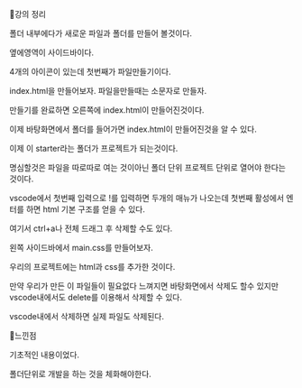 📌강의 정리

폴더 내부에다가 새로운 파일과 폴더를 만들어 볼것이다.

옆에영역이 사이드바이다.

4개의 아이콘이 있는데 첫번째가 파일만들기이다.

index.html을 만들어보자. 파일을만들때는 소문자로 만들자.

만들기를 완료하면 오른쪽에 index.html이 만들어진것이다.

이제 바탕화면에서 폴더를 들어가면 index.html이 만들어진것을 알 수 있다.

이제 이 starter라는 폴더가 프로젝트가 되는것이다.

명심할것은 파일을 따로따로 여는 것이아닌 폴더 단위 프로젝트 단위로 열어야 한다는 것이다.

vscode에서 첫번째 입력으로 !를 입력하면 두개의 매뉴가 나오는데 첫번째 활성에서 엔터를 하면 html 기본 구조를 얻을 수 있다.

여기서 ctrl+a나 전체 드래그 후 삭제할 수도 있다.

왼쪽 사이드바에서 main.css를 만들어보자.

우리의 프로젝트에는 html과 css를 추가한 것이다.

만약 우리가 만든 이 파일들이 필요없다 느껴지면 바탕화면에서 삭제도 할수 있지만 vscode내에서도 delete를 이용해서 삭제할 수 있다.

vscode내에서 삭제하면 실제 파일도 삭제된다.

📌느낀점

기초적인 내용이었다. 

폴더단위로 개발을 하는 것을 체화해야한다.
